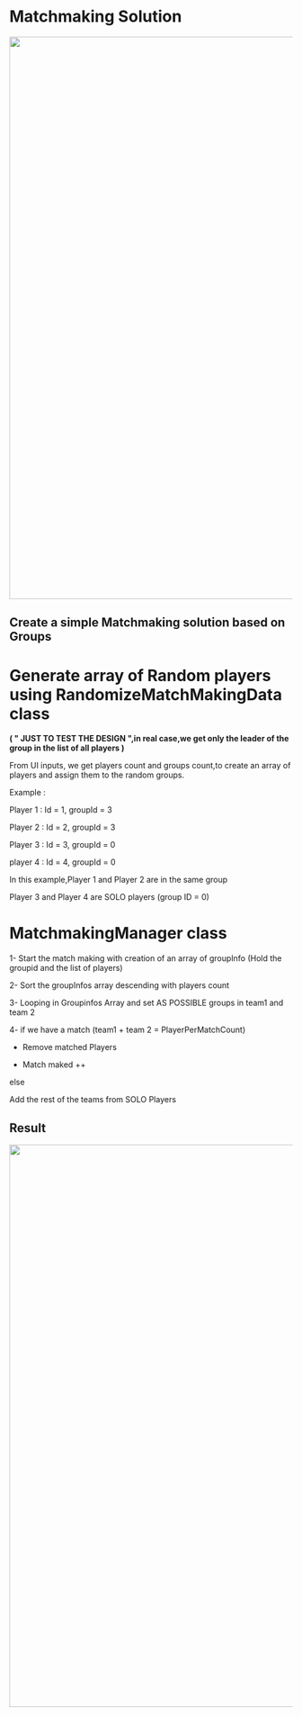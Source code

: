 # Matchmaking Solution
<img src="https://github.com/Davancimeher/MatchmakingTest/blob/main/README.Assets/Matchmaking_Logic.PNG" width="1000">

## Create a simple Matchmaking solution based on Groups
# Generate array of Random players using RandomizeMatchMakingData class

__( " JUST TO TEST THE DESIGN ",in real case,we get only the leader of the group in the list of all players )__

  From UI inputs, we get players count and groups count,to create an array of players and assign them to the random 
  groups.
  
  Example :
  
  Player 1 : Id = 1, groupId = 3  
  
  Player 2 : Id = 2, groupId = 3  
  
  Player 3 : Id = 3, groupId = 0
  
  player 4 : Id = 4, groupId = 0
  
  In this example,Player 1 and Player 2 are in the same group
 
  Player 3 and Player 4 are SOLO players (group ID = 0)
  
# MatchmakingManager class

1- Start the match making with creation of an array of groupInfo (Hold the groupid and the list of players)

2- Sort the groupInfos array descending with players count

3- Looping in Groupinfos Array and set AS POSSIBLE groups in team1 and team 2

4- if we have a match (team1 + team 2 =  PlayerPerMatchCount)

   - Remove matched Players
   
   - Match maked ++
   
   else 
   
   Add the rest of the teams from SOLO Players
   
## Result

<img src="https://github.com/Davancimeher/MatchmakingTest/blob/main/README.Assets/Matchmaking_Output.PNG" width="1000">

 

